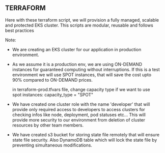 TERRAFORM
---------

Here with these terraform script, we will provision a fully managed, scalable and protected EKS cluster.
This scripts are modular, reusable and follows best practices

Note:
  - We are creating an EKS cluster for our application in production environment. 

  - As we assume it is a production env, we are using ON-DEMAND instances for guaranteed computing without interruptions. If this is a test environment we will use SPOT instances, that will save the cost upto 90% compared to ON-DEMAND prices.

     in terraform-prod.tfvars file, change capacity type if we want to use spot instances:
        capacity_type  = "SPOT" 

  - We have created one cluster role with the name 'developer' that will provide only required access to developers to access clusters for checking infos like node, deployment, pod statuses etc...
  This will provide more security to our environment from deletion of cluster resources by other team members.
  
  - We have created s3 bucket for storing state file remotely that will ensure state file security.
  Also DynamoDB table which will lock the state file by preventing simultaneous modifications.
